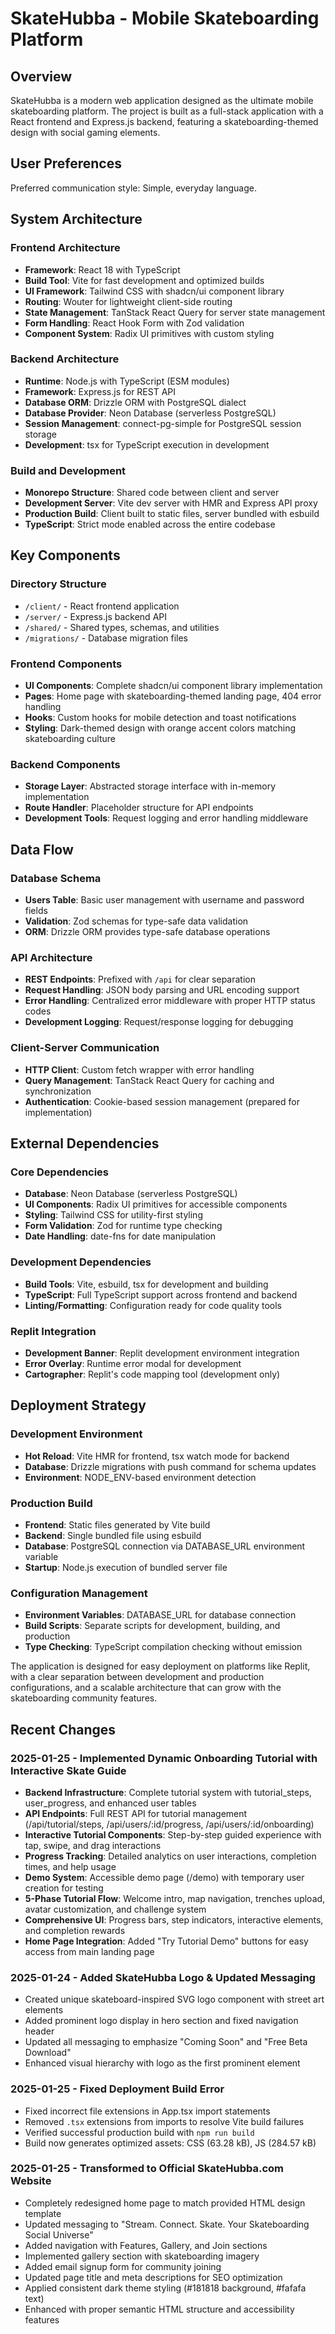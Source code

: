 # SkateHubba - Mobile Skateboarding Platform

## Overview

SkateHubba is a modern web application designed as the ultimate mobile skateboarding platform. The project is built as a full-stack application with a React frontend and Express.js backend, featuring a skateboarding-themed design with social gaming elements.

## User Preferences

Preferred communication style: Simple, everyday language.

## System Architecture

### Frontend Architecture
- **Framework**: React 18 with TypeScript
- **Build Tool**: Vite for fast development and optimized builds
- **UI Framework**: Tailwind CSS with shadcn/ui component library
- **Routing**: Wouter for lightweight client-side routing
- **State Management**: TanStack React Query for server state management
- **Form Handling**: React Hook Form with Zod validation
- **Component System**: Radix UI primitives with custom styling

### Backend Architecture
- **Runtime**: Node.js with TypeScript (ESM modules)
- **Framework**: Express.js for REST API
- **Database ORM**: Drizzle ORM with PostgreSQL dialect
- **Database Provider**: Neon Database (serverless PostgreSQL)
- **Session Management**: connect-pg-simple for PostgreSQL session storage
- **Development**: tsx for TypeScript execution in development

### Build and Development
- **Monorepo Structure**: Shared code between client and server
- **Development Server**: Vite dev server with HMR and Express API proxy
- **Production Build**: Client built to static files, server bundled with esbuild
- **TypeScript**: Strict mode enabled across the entire codebase

## Key Components

### Directory Structure
- `/client/` - React frontend application
- `/server/` - Express.js backend API
- `/shared/` - Shared types, schemas, and utilities
- `/migrations/` - Database migration files

### Frontend Components
- **UI Components**: Complete shadcn/ui component library implementation
- **Pages**: Home page with skateboarding-themed landing page, 404 error handling
- **Hooks**: Custom hooks for mobile detection and toast notifications
- **Styling**: Dark-themed design with orange accent colors matching skateboarding culture

### Backend Components
- **Storage Layer**: Abstracted storage interface with in-memory implementation
- **Route Handler**: Placeholder structure for API endpoints
- **Development Tools**: Request logging and error handling middleware

## Data Flow

### Database Schema
- **Users Table**: Basic user management with username and password fields
- **Validation**: Zod schemas for type-safe data validation
- **ORM**: Drizzle ORM provides type-safe database operations

### API Architecture
- **REST Endpoints**: Prefixed with `/api` for clear separation
- **Request Handling**: JSON body parsing and URL encoding support
- **Error Handling**: Centralized error middleware with proper HTTP status codes
- **Development Logging**: Request/response logging for debugging

### Client-Server Communication
- **HTTP Client**: Custom fetch wrapper with error handling
- **Query Management**: TanStack React Query for caching and synchronization
- **Authentication**: Cookie-based session management (prepared for implementation)

## External Dependencies

### Core Dependencies
- **Database**: Neon Database (serverless PostgreSQL)
- **UI Components**: Radix UI primitives for accessible components
- **Styling**: Tailwind CSS for utility-first styling
- **Form Validation**: Zod for runtime type checking
- **Date Handling**: date-fns for date manipulation

### Development Dependencies
- **Build Tools**: Vite, esbuild, tsx for development and building
- **TypeScript**: Full TypeScript support across frontend and backend
- **Linting/Formatting**: Configuration ready for code quality tools

### Replit Integration
- **Development Banner**: Replit development environment integration
- **Error Overlay**: Runtime error modal for development
- **Cartographer**: Replit's code mapping tool (development only)

## Deployment Strategy

### Development Environment
- **Hot Reload**: Vite HMR for frontend, tsx watch mode for backend
- **Database**: Drizzle migrations with push command for schema updates
- **Environment**: NODE_ENV-based environment detection

### Production Build
- **Frontend**: Static files generated by Vite build
- **Backend**: Single bundled file using esbuild
- **Database**: PostgreSQL connection via DATABASE_URL environment variable
- **Startup**: Node.js execution of bundled server file

### Configuration Management
- **Environment Variables**: DATABASE_URL for database connection
- **Build Scripts**: Separate scripts for development, building, and production
- **Type Checking**: TypeScript compilation checking without emission

The application is designed for easy deployment on platforms like Replit, with a clear separation between development and production configurations, and a scalable architecture that can grow with the skateboarding community features.

## Recent Changes

### 2025-01-25 - Implemented Dynamic Onboarding Tutorial with Interactive Skate Guide
- **Backend Infrastructure**: Complete tutorial system with tutorial_steps, user_progress, and enhanced user tables
- **API Endpoints**: Full REST API for tutorial management (/api/tutorial/steps, /api/users/:id/progress, /api/users/:id/onboarding)
- **Interactive Tutorial Components**: Step-by-step guided experience with tap, swipe, and drag interactions
- **Progress Tracking**: Detailed analytics on user interactions, completion times, and help usage
- **Demo System**: Accessible demo page (/demo) with temporary user creation for testing
- **5-Phase Tutorial Flow**: Welcome intro, map navigation, trenches upload, avatar customization, and challenge system
- **Comprehensive UI**: Progress bars, step indicators, interactive elements, and completion rewards
- **Home Page Integration**: Added "Try Tutorial Demo" buttons for easy access from main landing page

### 2025-01-24 - Added SkateHubba Logo & Updated Messaging
- Created unique skateboard-inspired SVG logo component with street art elements
- Added prominent logo display in hero section and fixed navigation header
- Updated all messaging to emphasize "Coming Soon" and "Free Beta Download"
- Enhanced visual hierarchy with logo as the first prominent element

### 2025-01-25 - Fixed Deployment Build Error  
- Fixed incorrect file extensions in App.tsx import statements
- Removed `.tsx` extensions from imports to resolve Vite build failures
- Verified successful production build with `npm run build`
- Build now generates optimized assets: CSS (63.28 kB), JS (284.57 kB)

### 2025-01-25 - Transformed to Official SkateHubba.com Website
- Completely redesigned home page to match provided HTML design template
- Updated messaging to "Stream. Connect. Skate. Your Skateboarding Social Universe"
- Added navigation with Features, Gallery, and Join sections
- Implemented gallery section with skateboarding imagery
- Added email signup form for community joining
- Updated page title and meta descriptions for SEO optimization
- Applied consistent dark theme styling (#181818 background, #fafafa text)
- Enhanced with proper semantic HTML structure and accessibility features